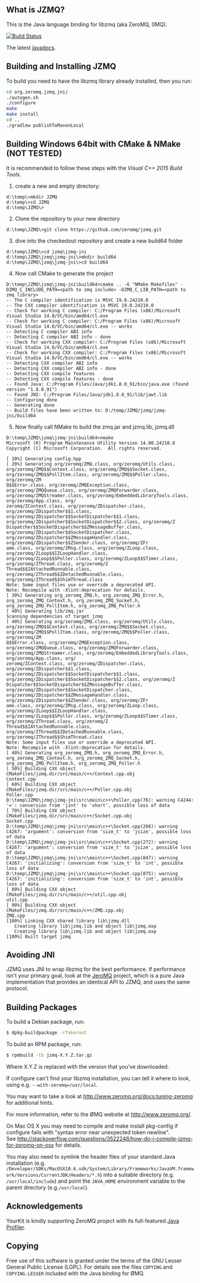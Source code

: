 What is JZMQ?
-------------

This is the Java language binding for libzmq (aka ZeroMQ, 0MQ).

[![Build Status](https://travis-ci.com/smac89/jzmq-9.svg?branch=master)](https://travis-ci.com/smac89/jzmq-9)

The latest [javadocs](http://zeromq.github.com/jzmq/javadocs/).

Building and Installing JZMQ
----------------------------

To build you need to have the libzmq library already installed, then you run:

```bash
cd org.zeromq.jzmq.jni/
./autogen.sh
./configure
make
make install
cd ..
./gradlew publishToMavenLocal
```

Building Windows 64bit with CMake & NMake (NOT TESTED)
------------------------------------------------------

It is recommended to follow these steps with the *Visual C++ 2015 Build Tools*.

1. create a new and empty directory:
```
d:\temp\>mkdir JZMQ
d:\temp\>cd JZMQ
d:\temp\JZMQ\>
```
2. Clone the repository to your new directory
```
d:\temp\JZMQ\>git clone https://github.com/zeromq/jzmq.git
```
3. dive into the checkedout repository and create a new build64 folder
```
d:\temp\JZMQ\>cd jzmq\jzmq-jni
d:\temp\JZMQ\jzmq\jzmq-jni\>mkdir build64
d:\temp\JZMQ\jzmq\jzmq-jni\>cd build64
```
4. Now call CMake to generate the project
```
D:\temp\JZMQ\jzmq\jzmq-jni\build64>cmake .. -G "NMake Makefiles" -DZMQ_C_INCLUDE_PATH=<path to zmq include> -DZMQ_C_LIB_PATH=<path to zmq library>
-- The C compiler identification is MSVC 19.0.24210.0
-- The CXX compiler identification is MSVC 19.0.24210.0
-- Check for working C compiler: C:/Program Files (x86)/Microsoft Visual Studio 14.0/VC/bin/amd64/cl.exe
-- Check for working C compiler: C:/Program Files (x86)/Microsoft Visual Studio 14.0/VC/bin/amd64/cl.exe -- works
-- Detecting C compiler ABI info
-- Detecting C compiler ABI info - done
-- Check for working CXX compiler: C:/Program Files (x86)/Microsoft Visual Studio 14.0/VC/bin/amd64/cl.exe
-- Check for working CXX compiler: C:/Program Files (x86)/Microsoft Visual Studio 14.0/VC/bin/amd64/cl.exe -- works
-- Detecting CXX compiler ABI info
-- Detecting CXX compiler ABI info - done
-- Detecting CXX compile features
-- Detecting CXX compile features - done
-- Found Java: C:/Program Files/Java/jdk1.8.0_91/bin/java.exe (found version "1.8.0.91")
-- Found JNI: C:/Program Files/Java/jdk1.8.0_91/lib/jawt.lib
-- Configuring done
-- Generating done
-- Build files have been written to: D:/temp/JZMQ/jzmq/jzmq-jni/build64
```
5. Now finally call NMake to build the zmq.jar and jzmq.lib, jzmq.dll
```
D:\temp\JZMQ\jzmq\jzmq-jni\build64>nmake
Microsoft (R) Program Maintenance Utility Version 14.00.24210.0
Copyright (C) Microsoft Corporation.  All rights reserved.

[ 10%] Generating config.hpp
[ 20%] Generating org/zeromq/ZMQ.class, org/zeromq/Utils.class, org/zeromq/ZMQ$$Context.class, org/zeromq/ZMQ$$Socket.class, org/zeromq/ZMQ$$PollItem.class, org/zeromq/ZMQ$$Poller.class, org/zeromq/ZM
Q$$Error.class, org/zeromq/ZMQException.class, org/zeromq/ZMQQueue.class, org/zeromq/ZMQForwarder.class, org/zeromq/ZMQStreamer.class, org/zeromq/EmbeddedLibraryTools.class, org/zeromq/App.class, org/
zeromq/ZContext.class, org/zeromq/ZDispatcher.class, org/zeromq/ZDispatcher$$1.class, org/zeromq/ZDispatcher$$SocketDispatcher$$1.class, org/zeromq/ZDispatcher$$SocketDispatcher$$2.class, org/zeromq/Z
Dispatcher$$SocketDispatcher$$ZMessageBuffer.class, org/zeromq/ZDispatcher$$SocketDispatcher.class, org/zeromq/ZDispatcher$$ZMessageHandler.class, org/zeromq/ZDispatcher$$ZSender.class, org/zeromq/ZFr
ame.class, org/zeromq/ZMsg.class, org/zeromq/ZLoop.class, org/zeromq/ZLoop$$IZLoopHandler.class, org/zeromq/ZLoop$$SPoller.class, org/zeromq/ZLoop$$STimer.class, org/zeromq/ZThread.class, org/zeromq/Z
Thread$$IAttachedRunnable.class, org/zeromq/ZThread$$IDetachedRunnable.class, org/zeromq/ZThread$$ShimThread.class
Note: Some input files use or override a deprecated API.
Note: Recompile with -Xlint:deprecation for details.
[ 30%] Generating org_zeromq_ZMQ.h, org_zeromq_ZMQ_Error.h, org_zeromq_ZMQ_Context.h, org_zeromq_ZMQ_Socket.h, org_zeromq_ZMQ_PollItem.h, org_zeromq_ZMQ_Poller.h
[ 40%] Generating lib/zmq.jar
Scanning dependencies of target jzmq
[ 40%] Generating org/zeromq/ZMQ.class, org/zeromq/Utils.class, org/zeromq/ZMQ$$Context.class, org/zeromq/ZMQ$$Socket.class, org/zeromq/ZMQ$$PollItem.class, org/zeromq/ZMQ$$Poller.class, org/zeromq/ZM
Q$$Error.class, org/zeromq/ZMQException.class, org/zeromq/ZMQQueue.class, org/zeromq/ZMQForwarder.class, org/zeromq/ZMQStreamer.class, org/zeromq/EmbeddedLibraryTools.class, org/zeromq/App.class, org/
zeromq/ZContext.class, org/zeromq/ZDispatcher.class, org/zeromq/ZDispatcher$$1.class, org/zeromq/ZDispatcher$$SocketDispatcher$$1.class, org/zeromq/ZDispatcher$$SocketDispatcher$$2.class, org/zeromq/Z
Dispatcher$$SocketDispatcher$$ZMessageBuffer.class, org/zeromq/ZDispatcher$$SocketDispatcher.class, org/zeromq/ZDispatcher$$ZMessageHandler.class, org/zeromq/ZDispatcher$$ZSender.class, org/zeromq/ZFr
ame.class, org/zeromq/ZMsg.class, org/zeromq/ZLoop.class, org/zeromq/ZLoop$$IZLoopHandler.class, org/zeromq/ZLoop$$SPoller.class, org/zeromq/ZLoop$$STimer.class, org/zeromq/ZThread.class, org/zeromq/Z
Thread$$IAttachedRunnable.class, org/zeromq/ZThread$$IDetachedRunnable.class, org/zeromq/ZThread$$ShimThread.class
Note: Some input files use or override a deprecated API.
Note: Recompile with -Xlint:deprecation for details.
[ 40%] Generating org_zeromq_ZMQ.h, org_zeromq_ZMQ_Error.h, org_zeromq_ZMQ_Context.h, org_zeromq_ZMQ_Socket.h, org_zeromq_ZMQ_PollItem.h, org_zeromq_ZMQ_Poller.h
[ 50%] Building CXX object CMakeFiles/jzmq.dir/src/main/c++/Context.cpp.obj
Context.cpp
[ 60%] Building CXX object CMakeFiles/jzmq.dir/src/main/c++/Poller.cpp.obj
Poller.cpp
D:\temp\JZMQ\jzmq\jzmq-jni\src\main\c++\Poller.cpp(76): warning C4244: '=': conversion from 'jint' to 'short', possible loss of data
[ 70%] Building CXX object CMakeFiles/jzmq.dir/src/main/c++/Socket.cpp.obj
Socket.cpp
D:\temp\JZMQ\jzmq\jzmq-jni\src\main\c++\Socket.cpp(266): warning C4267: 'argument': conversion from 'size_t' to 'jsize', possible loss of data
D:\temp\JZMQ\jzmq\jzmq-jni\src\main\c++\Socket.cpp(272): warning C4267: 'argument': conversion from 'size_t' to 'jsize', possible loss of data
D:\temp\JZMQ\jzmq\jzmq-jni\src\main\c++\Socket.cpp(847): warning C4267: 'initializing': conversion from 'size_t' to 'int', possible loss of data
D:\temp\JZMQ\jzmq\jzmq-jni\src\main\c++\Socket.cpp(875): warning C4267: 'initializing': conversion from 'size_t' to 'int', possible loss of data
[ 80%] Building CXX object CMakeFiles/jzmq.dir/src/main/c++/util.cpp.obj
util.cpp
[ 90%] Building CXX object CMakeFiles/jzmq.dir/src/main/c++/ZMQ.cpp.obj
ZMQ.cpp
[100%] Linking CXX shared library lib\jzmq.dll
   Creating library lib\jzmq.lib and object lib\jzmq.exp
   Creating library lib\jzmq.lib and object lib\jzmq.exp
[100%] Built target jzmq
```

Avoiding JNI
------------

JZMQ uses JNI to wrap libzmq for the best performance. If performance isn't your primary goal, look at the [JeroMQ](https://github.com/zeromq/jeromq) project, which is a pure Java implementation that provides an identical API to JZMQ, and uses the same protocol.

Building Packages
-----------------

To build a Debian package, run:

```bash
$ dpkg-buildpackage -rfakeroot
```

To build an RPM package, run:

```bash
$ rpmbuild -tb jzmq-X.Y.Z.tar.gz
```

Where X.Y.Z is replaced with the version that you've downloaded.

If configure can't find your libzmq installation, you can tell it where to look, using e.g. `--with-zeromq=/usr/local`.

You may want to take a look at http://www.zeromq.org/docs:tuning-zeromq for additional hints.

For more information, refer to the ØMQ website at http://www.zeromq.org/.

On Mac OS X you may need to compile and make install pkg-config if configure fails with "syntax error near unexpected token newline".   
See http://stackoverflow.com/questions/3522248/how-do-i-compile-jzmq-for-zeromq-on-osx for details.   

You may also need to symlink the header files of your standard Java installation (e.g. `/Developer/SDKs/MacOSX10.6.sdk/System/Library/Frameworks/JavaVM.framework/Versions/CurrentJDK/Headers/*.h`) into a suitable directory (e.g. `/usr/local/include`) and point the `JAVA_HOME` environment variable to the parent directory (e.g.`/usr/local`).

## Acknowledgements

YourKit is kindly supporting ZeroMQ project with its full-featured [Java Profiler](http://www.yourkit.com/java/profiler/index.jsp).

Copying
-------

Free use of this software is granted under the terms of the GNU Lesser General
Public License (LGPL). For details see the files `COPYING` and `COPYING.LESSER`
included with the Java binding for ØMQ.
